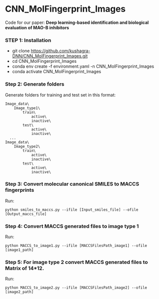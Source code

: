 # CNN_MolFingerprint_Images

Code for our paper: **Deep learning-based identification and biological evaluation of MAO-B inhibitors**

### STEP 1: Installation
- git clone https://github.com/kushagra-DNN/CNN_MolFingerprint_Images.git <br>
- cd CNN_MolFingerprint_Images <br>
- conda env create -f environment.yaml -n CNN_MolFingerprint_Images <br>
- conda activate CNN_MolFingerprint_Images <br>

### Step 2: Generate folders
Generate folders for training and test set in this format:
```
Image_data\
    Image_type1\
        train\ 
            active\
            inactive\
        test\ 
            active\
            inactive\
  ...
Image_data\
    Image_type2\
        train\ 
            active\
            inactive\
        test\ 
            active\
            inactive\
```

### Step 3: Convert molecular canonical SMILES to MACCS fingerprints
Run:<br>
```
python smiles_to_maccs.py --ifile [Input_smiles_file] --ofile [Output_maccs_file] 
```

### Step 4: Convert MACCS generated files to image type 1 
Run:<br>
```
python MACCS_to_image1.py --ifile [MACCSFilesPath_image1] --ofile [image1_path] 
```

### Step 5: For image type 2 convert MACCS generated files to Matrix of 14*12.  
Run:<br>
```
python MACCS_to_image2.py --ifile [MACCSFilesPath_image2] --ofile [image2_path] 
```
